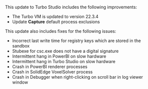 This update to Turbo Studio includes the following improvements:

- The Turbo VM is updated to version 22.3.4
- Update **Capture** default process exclusions

This update also includes fixes for the following issues:

- Incorrect last write time for registry keys which are stored in the sandbox
- Stubexe for csc.exe does not have a digital signature
- Intermittent hang in PowerBI on slow hardware
- Intermittent hang in Turbo Studio on slow hardware
- Crash in PowerBI renderer processes
- Crash in SolidEdge VoxelSolver process
- Crash in Debugger when right-clicking on scroll bar in log viewer window



